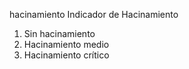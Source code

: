 hacinamiento Indicador de Hacinamiento

1. Sin hacinamiento
2. Hacinamiento medio
3. Hacinamiento crítico
